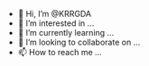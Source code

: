 - 👋 Hi, I’m @KRRGDA
- 👀 I’m interested in ...
- 🌱 I’m currently learning ...
- 💞️ I’m looking to collaborate on ...
- 📫 How to reach me ...

<!---
KRRGDA/KRRGDA is a ✨ special ✨ repository because its `README.md` (this file) appears on your GitHub profile.
You can click the Preview link to take a look at your changes.
--->
